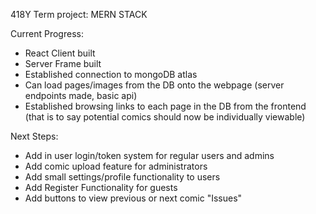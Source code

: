 418Y Term project:
MERN STACK


Current Progress:
- React Client built
- Server Frame built
- Established connection to mongoDB atlas
- Can load pages/images from the DB onto the webpage (server endpoints made, basic api)
- Established browsing links to each page in the DB from the frontend (that is to say potential comics should now be individually viewable)

Next Steps:
- Add in user login/token system for regular users and admins
- Add comic upload feature for administrators
- Add small settings/profile functionality to users
- Add Register Functionality for guests
- Add buttons to view previous or next comic "Issues"
